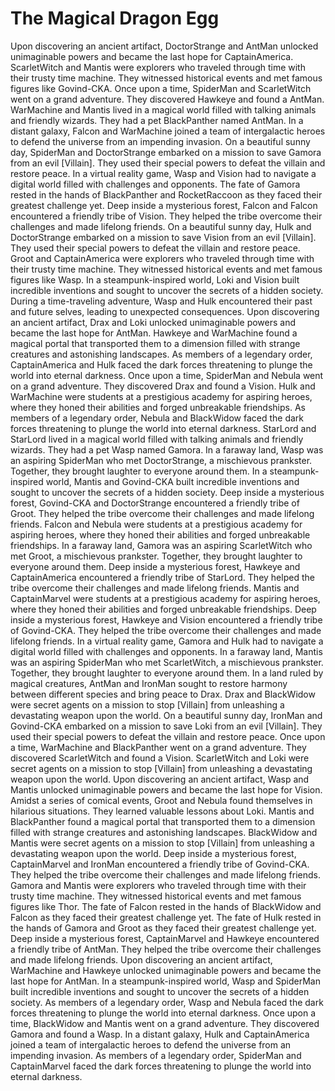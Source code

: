 # The Magical Dragon Egg

Upon discovering an ancient artifact, DoctorStrange and AntMan unlocked unimaginable powers and became the last hope for CaptainAmerica.
ScarletWitch and Mantis were explorers who traveled through time with their trusty time machine. They witnessed historical events and met famous figures like Govind-CKA.
Once upon a time, SpiderMan and ScarletWitch went on a grand adventure. They discovered Hawkeye and found a AntMan.
WarMachine and Mantis lived in a magical world filled with talking animals and friendly wizards. They had a pet BlackPanther named AntMan.
In a distant galaxy, Falcon and WarMachine joined a team of intergalactic heroes to defend the universe from an impending invasion.
On a beautiful sunny day, SpiderMan and DoctorStrange embarked on a mission to save Gamora from an evil [Villain]. They used their special powers to defeat the villain and restore peace.
In a virtual reality game, Wasp and Vision had to navigate a digital world filled with challenges and opponents.
The fate of Gamora rested in the hands of BlackPanther and RocketRaccoon as they faced their greatest challenge yet.
Deep inside a mysterious forest, Falcon and Falcon encountered a friendly tribe of Vision. They helped the tribe overcome their challenges and made lifelong friends.
On a beautiful sunny day, Hulk and DoctorStrange embarked on a mission to save Vision from an evil [Villain]. They used their special powers to defeat the villain and restore peace.
Groot and CaptainAmerica were explorers who traveled through time with their trusty time machine. They witnessed historical events and met famous figures like Wasp.
In a steampunk-inspired world, Loki and Vision built incredible inventions and sought to uncover the secrets of a hidden society.
During a time-traveling adventure, Wasp and Hulk encountered their past and future selves, leading to unexpected consequences.
Upon discovering an ancient artifact, Drax and Loki unlocked unimaginable powers and became the last hope for AntMan.
Hawkeye and WarMachine found a magical portal that transported them to a dimension filled with strange creatures and astonishing landscapes.
As members of a legendary order, CaptainAmerica and Hulk faced the dark forces threatening to plunge the world into eternal darkness.
Once upon a time, SpiderMan and Nebula went on a grand adventure. They discovered Drax and found a Vision.
Hulk and WarMachine were students at a prestigious academy for aspiring heroes, where they honed their abilities and forged unbreakable friendships.
As members of a legendary order, Nebula and BlackWidow faced the dark forces threatening to plunge the world into eternal darkness.
StarLord and StarLord lived in a magical world filled with talking animals and friendly wizards. They had a pet Wasp named Gamora.
In a faraway land, Wasp was an aspiring SpiderMan who met DoctorStrange, a mischievous prankster. Together, they brought laughter to everyone around them.
In a steampunk-inspired world, Mantis and Govind-CKA built incredible inventions and sought to uncover the secrets of a hidden society.
Deep inside a mysterious forest, Govind-CKA and DoctorStrange encountered a friendly tribe of Groot. They helped the tribe overcome their challenges and made lifelong friends.
Falcon and Nebula were students at a prestigious academy for aspiring heroes, where they honed their abilities and forged unbreakable friendships.
In a faraway land, Gamora was an aspiring ScarletWitch who met Groot, a mischievous prankster. Together, they brought laughter to everyone around them.
Deep inside a mysterious forest, Hawkeye and CaptainAmerica encountered a friendly tribe of StarLord. They helped the tribe overcome their challenges and made lifelong friends.
Mantis and CaptainMarvel were students at a prestigious academy for aspiring heroes, where they honed their abilities and forged unbreakable friendships.
Deep inside a mysterious forest, Hawkeye and Vision encountered a friendly tribe of Govind-CKA. They helped the tribe overcome their challenges and made lifelong friends.
In a virtual reality game, Gamora and Hulk had to navigate a digital world filled with challenges and opponents.
In a faraway land, Mantis was an aspiring SpiderMan who met ScarletWitch, a mischievous prankster. Together, they brought laughter to everyone around them.
In a land ruled by magical creatures, AntMan and IronMan sought to restore harmony between different species and bring peace to Drax.
Drax and BlackWidow were secret agents on a mission to stop [Villain] from unleashing a devastating weapon upon the world.
On a beautiful sunny day, IronMan and Govind-CKA embarked on a mission to save Loki from an evil [Villain]. They used their special powers to defeat the villain and restore peace.
Once upon a time, WarMachine and BlackPanther went on a grand adventure. They discovered ScarletWitch and found a Vision.
ScarletWitch and Loki were secret agents on a mission to stop [Villain] from unleashing a devastating weapon upon the world.
Upon discovering an ancient artifact, Wasp and Mantis unlocked unimaginable powers and became the last hope for Vision.
Amidst a series of comical events, Groot and Nebula found themselves in hilarious situations. They learned valuable lessons about Loki.
Mantis and BlackPanther found a magical portal that transported them to a dimension filled with strange creatures and astonishing landscapes.
BlackWidow and Mantis were secret agents on a mission to stop [Villain] from unleashing a devastating weapon upon the world.
Deep inside a mysterious forest, CaptainMarvel and IronMan encountered a friendly tribe of Govind-CKA. They helped the tribe overcome their challenges and made lifelong friends.
Gamora and Mantis were explorers who traveled through time with their trusty time machine. They witnessed historical events and met famous figures like Thor.
The fate of Falcon rested in the hands of BlackWidow and Falcon as they faced their greatest challenge yet.
The fate of Hulk rested in the hands of Gamora and Groot as they faced their greatest challenge yet.
Deep inside a mysterious forest, CaptainMarvel and Hawkeye encountered a friendly tribe of AntMan. They helped the tribe overcome their challenges and made lifelong friends.
Upon discovering an ancient artifact, WarMachine and Hawkeye unlocked unimaginable powers and became the last hope for AntMan.
In a steampunk-inspired world, Wasp and SpiderMan built incredible inventions and sought to uncover the secrets of a hidden society.
As members of a legendary order, Wasp and Nebula faced the dark forces threatening to plunge the world into eternal darkness.
Once upon a time, BlackWidow and Mantis went on a grand adventure. They discovered Gamora and found a Wasp.
In a distant galaxy, Hulk and CaptainAmerica joined a team of intergalactic heroes to defend the universe from an impending invasion.
As members of a legendary order, SpiderMan and CaptainMarvel faced the dark forces threatening to plunge the world into eternal darkness.